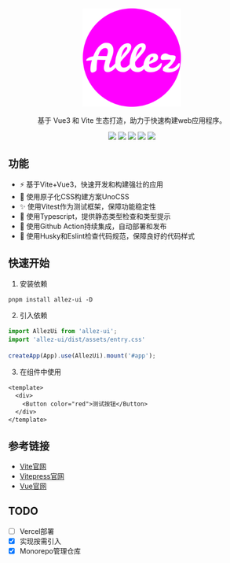 <br/>

<p align="center">
  <img src="./static/LOGO.png" alt="Slidev" height="200" width="200"/>
</p>

<p align="center">
基于 Vue3 和 Vite 生态打造，助力于快速构建web应用程序。
</p>

<p align="center">
  <img src="https://img.shields.io/npm/l/booker-ui" />
  <img src="https://img.shields.io/bundlephobia/min/booker-ui" />
  <img src="https://img.shields.io/github/workflow/status/juetan/vite-ui-practice/CI?label=test" />
  <img src="https://img.shields.io/github/workflow/status/juetan/vite-ui-practice/Publish%20Booker-UI%20To%20Npm" />
  <img src="https://img.shields.io/npm/v/booker-ui" />
</p>

## 功能
- ⚡ 基于Vite+Vue3，快速开发和构建强壮的应用
- 🎨 使用原子化CSS构建方案UnoCSS
- ✨ 使用Vitest作为测试框架，保障功能稳定性  
- 🔖 使用Typescript，提供静态类型检查和类型提示
- 💎 使用Github Action持续集成，自动部署和发布
- 🎲 使用Husky和Eslint检查代码规范，保障良好的代码样式

## 快速开始
1. 安装依赖
```
pnpm install allez-ui -D
```
2. 引入依赖
```ts
import AllezUi from 'allez-ui';
import 'allez-ui/dist/assets/entry.css'

createApp(App).use(AllezUi).mount('#app');
```
3. 在组件中使用
```vue
<template>
  <div>
    <Button color="red">测试按钮</Button>
  </div>
</template>
```

## 参考链接
- [Vite官网](https://vitejs.dev/)
- [Vitepress官网](https://vitepress.vuejs.org)
- [Vue官网](https://vuejs.org/)

## TODO

- [ ] Vercel部署
- [x] 实现按需引入
- [x] Monorepo管理仓库